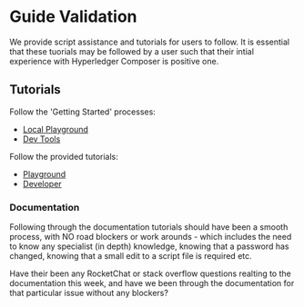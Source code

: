 # Guide Validation

We provide script assistance and tutorials for users to follow. It is essential that these tuorials may be followed by a user such that their intial experience with Hyperledger Composer is positive one.

## Tutorials

Follow the 'Getting Started' processes:
 - [Local Playground](https://hyperledger.github.io/composer/installing/using-playground-locally.html)
 - [Dev Tools](https://hyperledger.github.io/composer/installing/development-tools.html)

Follow the provided tutorials:
 - [Playground](https://hyperledger.github.io/composer/tutorials/playground-tutorial.html)
 - [Developer](https://hyperledger.github.io/composer/tutorials/developer-tutorial.html)


### Documentation

Following through the documentation tutorials should have been a smooth process, with NO road blockers or work arounds - which includes the need to know any specialist (in depth) knowledge, knowing that a password has changed, knowing that a small edit to a script file is required etc.

Have their been any RocketChat or stack overflow questions realting to the documentation this week, and have we been through the documentation for that particular issue without any blockers?
